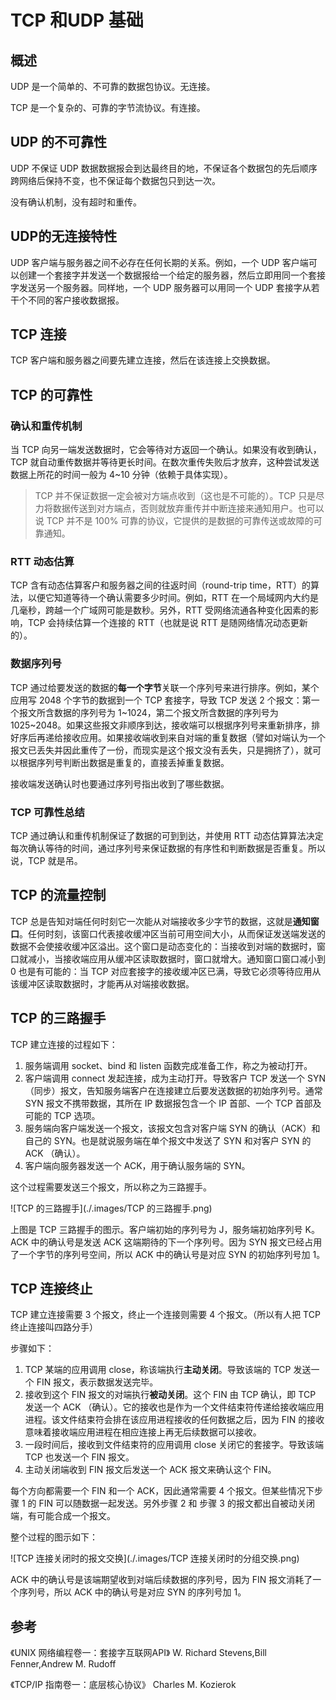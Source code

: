 # TCP 和UDP 基础 

## 概述

UDP 是一个简单的、不可靠的数据包协议。无连接。

TCP 是一个复杂的、可靠的字节流协议。有连接。

## UDP 的不可靠性

UDP 不保证 UDP 数据数据报会到达最终目的地，不保证各个数据包的先后顺序跨网络后保持不变，也不保证每个数据包只到达一次。

没有确认机制，没有超时和重传。

## UDP的无连接特性

UDP 客户端与服务器之间不必存在任何长期的关系。例如，一个 UDP 客户端可以创建一个套接字并发送一个数据报给一个给定的服务器，然后立即用同一个套接字发送另一个服务器。同样地，一个 UDP 服务器可以用同一个 UDP 套接字从若干个不同的客户接收数据报。

## TCP 连接

TCP 客户端和服务器之间要先建立连接，然后在该连接上交换数据。

## TCP 的可靠性

### 确认和重传机制

当 TCP 向另一端发送数据时，它会等待对方返回一个确认。如果没有收到确认，TCP 就自动重传数据并等待更长时间。在数次重传失败后才放弃，这种尝试发送数据上所花的时间一般为 4~10 分钟（依赖于具体实现）。

>   TCP 并不保证数据一定会被对方端点收到（这也是不可能的）。TCP 只是尽力将数据传送到对方端点，否则就放弃重传并中断连接来通知用户。也可以说 TCP 并不是 100% 可靠的协议，它提供的是数据的可靠传送或故障的可靠通知。

### RTT 动态估算

TCP 含有动态估算客户和服务器之间的往返时间（round-trip time，RTT）的算法，以便它知道等待一个确认需要多少时间。例如，RTT 在一个局域网内大约是几毫秒，跨越一个广域网可能是数秒。另外，RTT 受网络流通各种变化因素的影响，TCP 会持续估算一个连接的 RTT（也就是说 RTT 是随网络情况动态更新的）。

### 数据序列号

TCP 通过给要发送的数据的**每一个字节**关联一个序列号来进行排序。例如，某个应用写 2048 个字节的数据到一个 TCP 套接字，导致 TCP 发送 2 个报文：第一个报文所含数据的序列号为 1~1024，第二个报文所含数据的序列号为 1025~2048。如果这些报文非顺序到达，接收端可以根据序列号来重新排序，排好序后再递给接收应用。如果接收端收到来自对端的重复数据（譬如对端认为一个报文已丢失并因此重传了一份，而现实是这个报文没有丢失，只是拥挤了），就可以根据序列号判断出数据是重复的，直接丢掉重复数据。

接收端发送确认时也要通过序列号指出收到了哪些数据。

### TCP 可靠性总结

TCP 通过确认和重传机制保证了数据的可到到达，并使用 RTT 动态估算算法决定每次确认等待的时间，通过序列号来保证数据的有序性和判断数据是否重复。所以说，TCP 就是吊。

## TCP 的流量控制

TCP 总是告知对端任何时刻它一次能从对端接收多少字节的数据，这就是**通知窗口**。任何时刻，该窗口代表接收缓冲区当前可用空间大小，从而保证发送端发送的数据不会使接收缓冲区溢出。这个窗口是动态变化的：当接收到对端的数据时，窗口就减小，当接收端应用从缓冲区读取数据时，窗口就增大。通知窗口窗口减小到 0 也是有可能的：当 TCP 对应套接字的接收缓冲区已满，导致它必须等待应用从该缓冲区读取数据时，才能再从对端接收数据。

## TCP 的三路握手

TCP 建立连接的过程如下：

1.  服务端调用 socket、bind 和 listen 函数完成准备工作，称之为被动打开。
2.  客户端调用 connect 发起连接，成为主动打开。导致客户 TCP 发送一个 SYN（同步）报文，告知服务端客户在连接建立后要发送数据的初始序列号。通常 SYN 报文不携带数据，其所在 IP 数据报包含一个 IP 首部、一个 TCP 首部及可能的 TCP 选项。
3.  服务端向客户端发送一个报文，该报文包含对客户端 SYN 的确认（ACK）和自己的 SYN。也是就说服务端在单个报文中发送了 SYN 和对客户 SYN 的 ACK （确认）。
4.  客户端向服务器发送一个 ACK，用于确认服务端的 SYN。

这个过程需要发送三个报文，所以称之为三路握手。

![TCP 的三路握手](./.images/TCP 的三路握手.png)

上图是 TCP 三路握手的图示。客户端初始的序列号为 J，服务端初始序列号 K。ACK 中的确认号是发送 ACK 这端期待的下一个序列号。因为 SYN 报文已经占用了一个字节的序列号空间，所以 ACK 中的确认号是对应 SYN 的初始序列号加 1。

## TCP 连接终止

TCP 建立连接需要 3 个报文，终止一个连接则需要 4 个报文。（所以有人把 TCP 终止连接叫四路分手）

步骤如下：

1.  TCP 某端的应用调用 close，称该端执行**主动关闭**。导致该端的 TCP 发送一个 FIN 报文，表示数据发送完毕。
2.  接收到这个 FIN 报文的对端执行**被动关闭**。这个 FIN 由 TCP 确认，即 TCP 发送一个 ACK （确认）。它的接收也是作为一个文件结束符传递给接收端应用进程。该文件结束符会排在该应用进程接收的任何数据之后，因为 FIN 的接收意味着接收端应用进程在相应连接上再无后续数据可以接收。
3.  一段时间后，接收到文件结束符的应用调用 close 关闭它的套接字。导致该端 TCP 也发送一个 FIN 报文。
4.  主动关闭端收到 FIN 报文后发送一个 ACK 报文来确认这个 FIN。

每个方向都需要一个 FIN 和一个 ACK，因此通常需要 4 个报文。但某些情况下步骤 1 的 FIN 可以随数据一起发送。另外步骤 2 和 步骤 3 的报文都出自被动关闭端，有可能合成一个报文。

整个过程的图示如下：

![TCP 连接关闭时的报文交换](./.images/TCP 连接关闭时的分组交换.png)

ACK 中的确认号是该端期望收到对端后续数据的序列号，因为 FIN 报文消耗了一个序列号，所以 ACK 中的确认号是对应 SYN 的序列号加 1。

## 参考

《UNIX 网络编程卷一：套接字互联网API》 W. Richard Stevens,Bill Fenner,Andrew M. Rudoff

《TCP/IP 指南卷一：底层核心协议》 Charles M. Kozierok